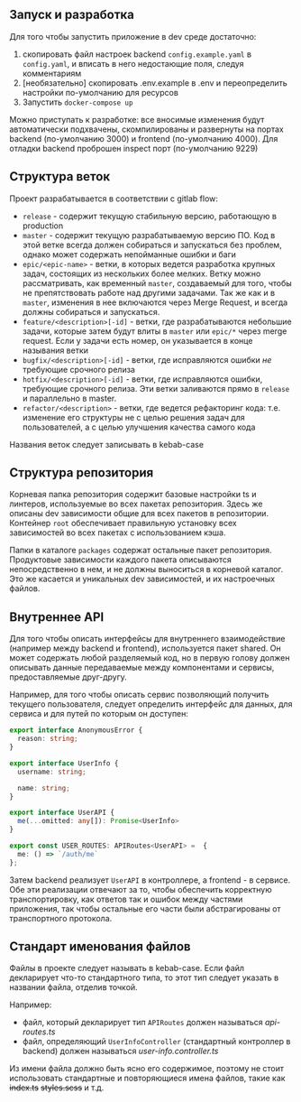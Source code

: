 ## Запуск и разработка

Для того чтобы запустить приложение в dev среде достаточно:
1.  скопировать файл настроек backend `config.example.yaml` в `config.yaml`, и вписать в него недостающие поля,
    следуя комментариям
2.  [необязательно] скопировать .env.example в .env и переопределить настройки по-умолчанию для ресурсов
3.  Запустить `docker-compose up`

Можно приступать к разработке: все вносимые изменения будут автоматически подхвачены, скомпилированы и развернуты на
портах backend (по-умолчанию 3000) и frontend (по-умолчанию 4000). Для отладки backend проброшен inspect порт
(по-умолчанию 9229)

## Структура веток

Проект разрабатывается в соответствии с gitlab flow:
*   `release` - содержит текущую стабильную версию, работающую в production
*   `master` - содержит текущую разрабатываемую версию ПО. Код в этой ветке всегда должен собираться и запускаться без
    проблем, однако может содержать непойманные ошибки и баги
*   `epic/<epic-name>` - ветки, в которых ведется разработка крупных задач, состоящих из нескольких более мелких. Ветку
    можно рассматривать, как временный `master`, создаваемый для того, чтобы не препятствовать работе над другими
    задачами. Так же как и в `master`, изменения в нее включаются через Merge Request, и всегда должны собираться и
    запускаться.
*   `feature/<description>[-id]` - ветки, где разрабатываются небольшие задачи, которые затем будут влиты в
    `master` или `epic/*` через merge request. Если у задачи есть номер, он указывается в конце называния ветки
*   `bugfix/<description>[-id]` - ветки, где исправляются ошибки _не_ требующие срочного релиза
*   `hotfix/<description>[-id]` - ветки, где исправляются ошибки, требующие срочного релиза. Эти ветки заливаются прямо
    в `release` и параллельно в master.
*   `refactor/<description>` - ветки, где ведется рефакторинг кода: т.е. изменение его структуры не с целью решения
    задач для пользователей, а с целью улучшения качества самого кода

Названия веток следует записывать в kebab-case

## Структура репозитория

Корневая папка репозитория содержит базовые настройки ts и линтеров, используемые во всех пакетах репозитория. Здесь
же описаны dev зависимости общие для всех пакетов в репозитории. Контейнер `root` обеспечивает правильную установку
всех зависимостей во всех пакетах с использованием кэша.

Папки в каталоге `packages` содержат остальные пакет репозитория.  Продуктовые зависимости каждого пакета описываются
непосредственно в нем, и не должны выноситься в корневой каталог. Это же касается и уникальных dev зависимостей, и их
настроечных файлов.

## Внутреннее API

Для того чтобы описать интерфейсы для внутреннего взаимодействие (например между backend и frontend), используется
пакет shared. Он может содержать любой разделяемый код, но в первую голову должен описывать данные передаваемые между
компонентами и сервисы, предоставляемые друг-другу.

Например, для того чтобы описать сервис позволяющий получить текущего пользователя, следует определить интерфейс для
данных, для сервиса и для путей по которым он доступен:

```ts
export interface AnonymousError {
  reason: string;
}

export interface UserInfo {
  username: string;

  name: string;
}

export interface UserAPI {
  me(...omitted: any[]): Promise<UserInfo>
}

export const USER_ROUTES: APIRoutes<UserAPI> =  {
  me: () => `/auth/me`
};
```

Затем backend реализует `UserAPI` в контроллере, а frontend - в сервисе. Обе эти реализации отвечают за то, чтобы
обеспечить корректную транспортировку, как ответов так и ошибок между частями приложения, так чтобы остальные его части
были абстрагированы от транспортного протокола.

## Стандарт именования файлов

Файлы в проекте следует называть в kebab-case. Если файл декларирует что-то стандартного типа, то этот тип следует
указать в названии файла, отделив точкой.

Например:
*   файл, который декларирует тип `APIRoutes` должен называться _api-routes.ts_
*   файл, определяющий `UserInfoController` (стандартный контроллер в backend) должен называться
    _user-info.controller.ts_

Из имени файла должно быть ясно его содержимое, поэтому не стоит использовать стандартные и повторяющиеся имена файлов,
такие как ~~index.ts~~ ~~styles.scss~~ и т.д.
